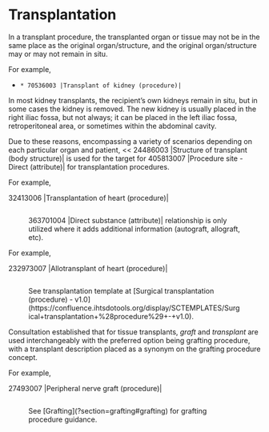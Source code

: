# Transplantation

In a transplant procedure, the transplanted organ or tissue may not be in the same place as the original organ/structure, and the original organ/structure may or may not remain in situ.

For example,

  *     * 70536003 |Transplant of kidney (procedure)|

In most kidney transplants, the recipient’s own kidneys remain in situ, but in some cases the kidney is removed. The new kidney is usually placed in the right iliac fossa, but not always; it can be placed in the left iliac fossa, retroperitoneal area, or sometimes within the abdominal cavity.

Due to these reasons, encompassing a variety of scenarios depending on each particular organ and patient, << 24486003 |Structure of transplant (body structure)| is used for the target for 405813007 |Procedure site - Direct (attribute)| for transplantation procedures.

For example,

32413006 |Transplantation of heart (procedure)|

<figure><img src="images/265618728.png" alt="" title=""><figcaption><p>363701004 |Direct substance (attribute)| relationship is only utilized where it adds additional information (autograft, allograft, etc).</p></figcaption></figure>

For example,

232973007 |Allotransplant of heart (procedure)|

<figure><img src="images/265618725.png" alt="" title=""><figcaption><p>See transplantation template at [Surgical transplantation (procedure) - v1.0](https://confluence.ihtsdotools.org/display/SCTEMPLATES/Surgical+transplantation+%28procedure%29+-+v1.0).</p></figcaption></figure>

  

Consultation established that for tissue transplants, _graft_ and _transplant_ are used interchangeably with the preferred option being grafting procedure, with a transplant description placed as a synonym on the grafting procedure concept. 

For example,

27493007 |Peripheral nerve graft (procedure)|

<figure><img src="images/265618726.png" alt="" title=""><figcaption><p>See [Grafting](?section=grafting#grafting) for grafting procedure guidance.</p></figcaption></figure>

  

  

